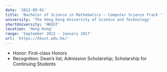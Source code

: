 ```yaml
---
date: '2012-09-01'
title: 'Bachelor of Science in Mathematics – Computer Science Track '
university: 'The Hong Kong University of Science and Technology'
shortUniversity: 'HKUST'
location: 'Hong Kong'
range: 'September 2012 - January 2017'
url: 'https://hkust.edu.hk/'
---
```


- Honor: First-class Honors
- Recognition: Dean’s list; Admission Scholarship; Scholarship for Continuing Students
